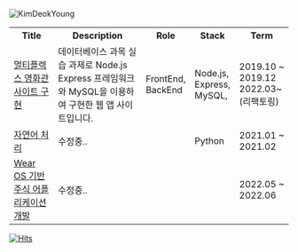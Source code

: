 
![KimDeokYoung](https://capsule-render.vercel.app/api?type=waving&color=auto&customColorList=0,1,2,3,4&height=150&section=header&text=KimDeokYoung&fontSize=60&animation=twinkling)


<div> 
	<table>
		<tr>
			<th style="text-align: center" width="20%"> Title </th>
			<th style="text-align: center" width="40%"> Description</th>
			<th style="text-align: center" width="10%"> Role</th>
			<th style="text-align: center" width="10%"> Stack</th>
			<th style="text-align: center" width="20%"> Term</th>
		</tr>
		<tr>
			<td> <a href="https://github.com/dudejrs/multiplex_reservation">멀티플렉스 영화관 사이트 구현</a></td>
			<td> 데이터베이스 과목 실습 과제로 Node.js Express 프레임워크와 MySQL을 이용하여 구현한 웹 앱 사이트입니다. <br/></td>
			<td> FrontEnd,<br/> BackEnd </td>
			<td> Node.js, Express, MySQL, </td>
			<td> 2019.10 ~ 2019.12 <br/> 2022.03~ (리팩토링) </td>
		</tr>
		<tr>
			<td> <a href="https://github.com/dudejrs">자연어 처리 </a></td>
			<td> 수정중.. </td>
			<td></td>
			<td> Python</td>
			<td> 2021.01 ~ 2021.02 </td>
		</tr>
		<tr>
			<td> <a href="https://github.com/dudejrs/22capstone_wearOS_application">Wear OS 기반 주식 어플리케이션 개발</a></td>
			<td> 수정중.. </td>
			<td></td>
			<td></td>
			<td> 2022.05 ~ 2022.06 </td>
		</tr>
	</table>
</div>


[![Hits](https://hits.seeyoufarm.com/api/count/incr/badge.svg?url=https%3A%2F%2Fgithub.com%2Fdudejrs%2Fhit-counter&count_bg=%2379C83D&title_bg=%23555555&icon=&icon_color=%23E7E7E7&title=hits&edge_flat=false)](https://hits.seeyoufarm.com)

